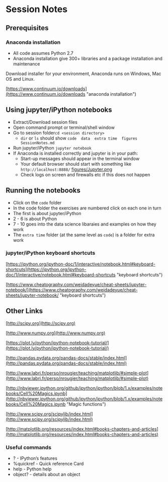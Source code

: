 # Session Notes

## Prerequisites

### Anaconda installation

- All code assumes Python 2.7
- Anaconda installation give 300+ libraries and a package installation and maintenance

Download installer for your environment, Anaconda runs on Windows, Mac OS and Linux.   

[https://www.continuum.io/downloads](https://www.continuum.io/downloads "anaconda installation")

## Using jupyter/iPython notebooks

- Extract/Download session files
- Open command prompt or terminal/shell window
- Go to session folder`cd <session directory>`
    - `dir` or `ls` should show `code  data  extra time  figures  SessionNotes.md`
- Run jupyter/iPython `jupyter notebook`
- If Anaconda is installed correctly and jupyter is in your path:
    - Start-up messages should appear in the terminal window
    - Your default browser should start with something like `http://localhost:8888/`
    [figures/Jupyter.png](figures/Jupyter.png "Jupyter")
    - Check logs on screen and firewalls etc if this does not happen

## Running the notebooks

- Click on the `code` folder
- In the code folder the exercises are numbered click on each one in turn
- The first is about jupyter/iPython
- 2 - 6 is about Python
- 7 - 10 goes into the data science libaraies and examples on how they work
- The `extra time` folder (at the same level as `code`) is a folder for extra work

### jupyter/iPython keyboard shortcuts

[https://ipython.org/ipython-doc/1/interactive/notebook.html#keyboard-shortcuts](https://ipython.org/ipython-doc/1/interactive/notebook.html#keyboard-shortcuts "keyboard shortcuts")

[https://www.cheatography.com/weidadeyue/cheat-sheets/jupyter-notebook/](https://www.cheatography.com/weidadeyue/cheat-sheets/jupyter-notebook/ "keyboard shortcuts")

## Other Links

[http://scipy.org](http://scipy.org)

[http://www.numpy.org](http://www.numpy.org)

[https://plot.ly/python/ipython-notebook-tutorial/](https://plot.ly/python/ipython-notebook-tutorial/)

[http://pandas.pydata.org/pandas-docs/stable/index.html](http://pandas.pydata.org/pandas-docs/stable/index.html)

[http://www.labri.fr/perso/nrougier/teaching/matplotlib/#simple-plot](http://www.labri.fr/perso/nrougier/teaching/matplotlib/#simple-plot)

[http://nbviewer.ipython.org/github/ipython/ipython/blob/1.x/examples/notebooks/Cell%20Magics.ipynb](http://nbviewer.ipython.org/github/ipython/ipython/blob/1.x/examples/notebooks/Cell%20Magics.ipynb "Magic functions")

[http://www.scipy.org/scipylib/index.html](http://www.scipy.org/scipylib/index.html)

[http://matplotlib.org/resources/index.html#books-chapters-and-articles](http://matplotlib.org/resources/index.html#books-chapters-and-articles)

### Useful commands

- ? - IPython’s features
- %quickref - Quick reference Card
- help - Python help
- object? - details about an object 
